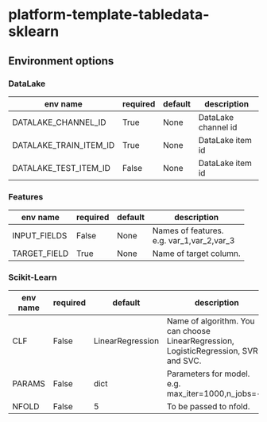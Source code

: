 # platform-template-tabledata-sklearn
## Environment options
### DataLake
env name|required|default|description
--------|--------|-------|-----------
DATALAKE_CHANNEL_ID|True|None|DataLake channel id
DATALAKE_TRAIN_ITEM_ID|True|None|DataLake item id
DATALAKE_TEST_ITEM_ID|False|None|DataLake item id

### Features
env name|required|default|description
--------|--------|-------|-----------
INPUT_FIELDS|False|None|Names of features. <br>e.g. var_1,var_2,var_3
TARGET_FIELD|True|None|Name of target column.


### Scikit-Learn
env name|required|default|description
--------|--------|-------|-----------
CLF|False|LinearRegression|Name of algorithm. You can choose LinearRegression, LogisticRegression, SVR and SVC.
PARAMS|False|dict|Parameters for model. <br>e.g. max_iter=1000,n_jobs=-1
NFOLD|False|5|To be passed to nfold.

